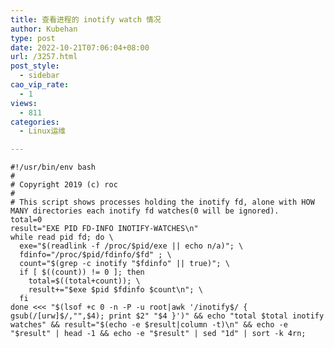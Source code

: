 ```yaml
---
title: 查看进程的 inotify watch 情况
author: Kubehan
type: post
date: 2022-10-21T07:06:04+08:00
url: /3257.html
post_style:
  - sidebar
cao_vip_rate:
  - 1
views:
  - 811
categories:
  - Linux运维

---
```

<pre><code class="language-bash">#!/usr/bin/env bash
#
# Copyright 2019 (c) roc
#
# This script shows processes holding the inotify fd, alone with HOW MANY directories each inotify fd watches(0 will be ignored).
total=0
result="EXE PID FD-INFO INOTIFY-WATCHES\n"
while read pid fd; do \
  exe="$(readlink -f /proc/$pid/exe || echo n/a)"; \
  fdinfo="/proc/$pid/fdinfo/$fd" ; \
  count="$(grep -c inotify "$fdinfo" || true)"; \
  if [ $((count)) != 0 ]; then
    total=$((total+count)); \
    result+="$exe $pid $fdinfo $count\n"; \
  fi
done &lt;&lt;&lt; "$(lsof +c 0 -n -P -u root|awk &#039;/inotify$/ { gsub(/[urw]$/,"",$4); print $2" "$4 }&#039;)" && echo "total $total inotify watches" && result="$(echo -e $result|column -t)\n" && echo -e "$result" | head -1 && echo -e "$result" | sed "1d" | sort -k 4rn;
</code></pre>
